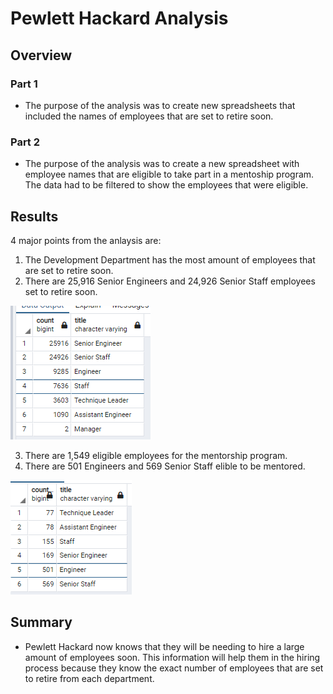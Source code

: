# Pewlett Hackard Analysis

## Overview
### Part 1
- The purpose of the analysis was to create new spreadsheets that included the names of employees that are set to retire soon.  
### Part 2
- The purpose of the analysis was to create a new spreadsheet with employee names that are eligible to take part in a mentoship program. The data had to be filtered to show the employees that were eligible.

## Results
4 major points from the anlaysis are:

  1) The Development Department has the most amount of employees that are set to retire soon.
  2) There are 25,916	Senior Engineers and 24,926	Senior Staff employees set to retire soon.
  
  ![dept_retiring.png](/dept_retiring.png)
  
  3) There are 1,549 eligible employees for the mentorship program.
  4) There are 501 Engineers and 569 Senior Staff elible to be mentored. 
  
  ![mentor_title.png](/mentor_title.png)

## Summary
- Pewlett Hackard now knows that they will be needing to hire a large amount of employees soon.  This information will help them in the hiring process because they know the exact number of employees that are set to retire from each department.
